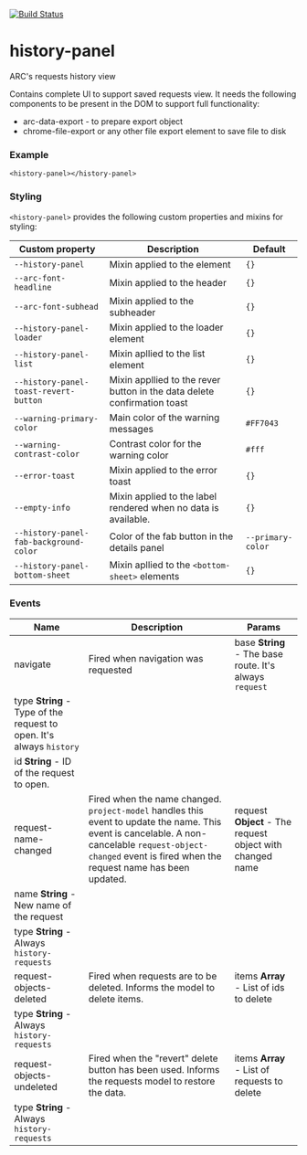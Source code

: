 [![Build Status](https://travis-ci.org/advanced-rest-client/history-panel.svg?branch=stage)](https://travis-ci.org/advanced-rest-client/history-panel)  

# history-panel

ARC's requests history view

Contains complete UI to support saved requests view.
It needs the following components to be present in the DOM to support full
functionality:

-   arc-data-export - to prepare export object
-   chrome-file-export or any other file export element to save file to disk

### Example

```
<history-panel></history-panel>
```

### Styling
`<history-panel>` provides the following custom properties and mixins for styling:

Custom property | Description | Default
----------------|-------------|----------
`--history-panel` | Mixin applied to the element | `{}`
`--arc-font-headline` | Mixin applied to the header | `{}`
`--arc-font-subhead` | Mixin applied to the subheader | `{}`
`--history-panel-loader` | Mixin applied to the loader element | `{}`
`--history-panel-list` | Mixin apllied to the list element | `{}`
`--history-panel-toast-revert-button` | Mixin appllied to the rever button in the data delete confirmation toast | `{}`
`--warning-primary-color` | Main color of the warning messages | `#FF7043`
`--warning-contrast-color` | Contrast color for the warning color | `#fff`
`--error-toast` | Mixin applied to the error toast | `{}`
`--empty-info` | Mixin applied to the label rendered when no data is available. | `{}`
`--history-panel-fab-background-color` | Color of the fab button in the details panel | `--primary-color`
`--history-panel-bottom-sheet` | Mixin apllied to the `<bottom-sheet>` elements | `{}`



### Events
| Name | Description | Params |
| --- | --- | --- |
| navigate | Fired when navigation was requested | base **String** - The base route. It's always `request` |
type **String** - Type of the request to open. It's always `history` |
id **String** - ID of the request to open. |
| request-name-changed | Fired when the name changed. `project-model` handles this event to update the name.  This event is cancelable. A non-cancelable `request-object-changed` event is fired when the request name has been updated. | request **Object** - The request object with changed name |
name **String** - New name of the request |
type **String** - Always `history-requests` |
| request-objects-deleted | Fired when requests are to be deleted. Informs the model to delete items. | items **Array** - List of ids to delete |
type **String** - Always `history-requests` |
| request-objects-undeleted | Fired when the "revert" delete button has been used. Informs the requests model to restore the data. | items **Array** - List of requests to delete |
type **String** - Always `history-requests` |
